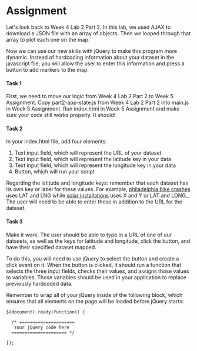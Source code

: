 # Assignment

Let's look back to Week 4 Lab 2 Part 2. In this lab, we used AJAX to download
a JSON file with an array of objects. Then we looped through that array
to plot each one on the map.

Now we can use our new skills with jQuery to make this program more dynamic.
Instead of hardcoding information about your dataset in the javascript file, you
will allow the user to enter this information and press a button to add markers
to the map.

#### Task 1

First, we need to move our logic from Week 4 Lab 2 Part 2 to Week 5 Assignment.
Copy part2-app-state.js from Week 4 Lab 2 Part 2 into main.js in Week 5
Assignment. Run index.html in Week 5 Assignment and make sure your code still
works properly. It should!

#### Task 2

In your index.html file, add four elements:

1. Text input field, which will represent the URL of your dataset
2. Text input field, which will represent the latitude key in your data
3. Text input field, which will represent the longitude key in your data
4. Button, which will run your script

Regarding the latitude and longitude keys: remember that each dataset has its
own key or label for these values. For example, [philadelphia bike crashes](https://raw.githubusercontent.com/CPLN690-MUSA610/datasets/master/json/philadelphia-bike-crashes-snippet.json)
uses LAT and LNG while [solar installations](https://raw.githubusercontent.com/CPLN690-MUSA610/datasets/master/json/philadelphia-solar-installations.json)
uses X and Y or LAT and LONG_. The user will need to be able to enter these in
addition to the URL for the dataset.

#### Task 3

Make it work. The user should be able to type in a URL of one of our datasets,
as well as the keys for latitude and longitude, click the button, and have
their specified dataset mapped.

To do this, you will need to use jQuery to select the button and create a click
event on it. When the button is clicked, it should run a function that selects
the three input fields, checks their values, and assigns those values to
variables. Those variables should be used in your application to replace
previously hardcoded data.

Remember to wrap all of your jQuery inside of the following block, which ensures
that all elements on the page will be loaded before jQuery starts:

```
$(document).ready(function() {

  /* =====================
   Your jQuery code here
  ===================== */

});
```
